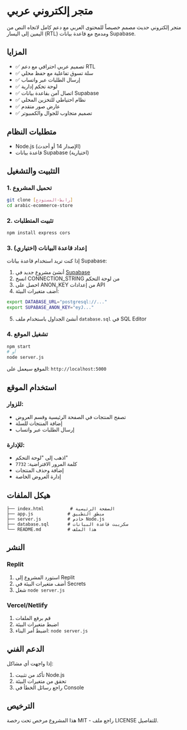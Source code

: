 # متجر إلكتروني عربي

متجر إلكتروني حديث مصمم خصيصاً للمحتوى العربي مع دعم كامل لاتجاه النص من اليمين إلى اليسار (RTL) ومدمج مع قاعدة بيانات Supabase.

## المزايا

- ✅ تصميم عربي احترافي مع دعم RTL
- ✅ سلة تسوق تفاعلية مع حفظ محلي
- ✅ إرسال الطلبات عبر واتساب
- ✅ لوحة تحكم إدارية 
- ✅ اتصال آمن بقاعدة بيانات Supabase
- ✅ نظام احتياطي للتخزين المحلي
- ✅ عارض صور متقدم
- ✅ تصميم متجاوب للجوال والكمبيوتر

## متطلبات النظام

- Node.js (الإصدار 14 أو أحدث)
- قاعدة بيانات Supabase (اختيارية)

## التثبيت والتشغيل

### 1. تحميل المشروع
```bash
git clone [رابط-المستودع]
cd arabic-ecommerce-store
```

### 2. تثبيت المتطلبات
```bash
npm install express cors
```

### 3. إعداد قاعدة البيانات (اختياري)
إذا كنت تريد استخدام قاعدة بيانات Supabase:

1. أنشئ مشروع جديد في [Supabase](https://supabase.com)
2. انسخ CONNECTION_STRING من لوحة التحكم
3. احصل على ANON_KEY من إعدادات API
4. أضف متغيرات البيئة:
```bash
export DATABASE_URL="postgresql://..."
export SUPABASE_ANON_KEY="eyJ..."
```

5. أنشئ الجداول باستخدام ملف `database.sql` في SQL Editor

### 4. تشغيل الموقع
```bash
npm start
# أو
node server.js
```

الموقع سيعمل على: `http://localhost:5000`

## استخدام الموقع

### للزوار:
- تصفح المنتجات في الصفحة الرئيسية وقسم العروض
- إضافة المنتجات للسلة
- إرسال الطلبات عبر واتساب

### للإدارة:
- اذهب إلى "لوحة التحكم"
- كلمة المرور الافتراضية: `7732`
- إضافة وحذف المنتجات
- إدارة العروض الخاصة

## هيكل الملفات

```
├── index.html          # الصفحة الرئيسية
├── app.js             # منطق التطبيق
├── server.js          # خادم Node.js
├── database.sql       # سكريبت قاعدة البيانات
└── README.md          # هذا الملف
```

## النشر

### Replit
1. استورد المشروع إلى Replit
2. أضف متغيرات البيئة في Secrets
3. شغل `node server.js`

### Vercel/Netlify
1. قم برفع الملفات
2. اضبط متغيرات البيئة
3. اضبط أمر البناء: `node server.js`

## الدعم الفني

إذا واجهت أي مشاكل:
1. تأكد من تثبيت Node.js
2. تحقق من متغيرات البيئة
3. راجع رسائل الخطأ في Console

## الترخيص

هذا المشروع مرخص تحت رخصة MIT - راجع ملف LICENSE للتفاصيل.